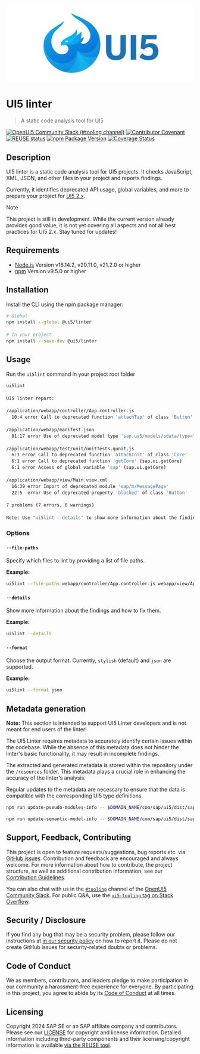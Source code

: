 ![UI5 logo](./docs/images/UI5_logo_wide.png)

# UI5 linter

> A static code analysis tool for UI5

[![OpenUI5 Community Slack (#tooling channel)](https://img.shields.io/badge/slack-join-44cc11.svg)](https://ui5-slack-invite.cfapps.eu10.hana.ondemand.com/)
[![Contributor Covenant](https://img.shields.io/badge/Contributor%20Covenant-v2.1%20adopted-ff69b4.svg)](https://github.com/SAP/ui5-linter?tab=coc-ov-file#readme)
[![REUSE status](https://api.reuse.software/badge/github.com/SAP/ui5-linter)](https://api.reuse.software/info/github.com/SAP/ui5-linter)
[![npm Package Version](https://badge.fury.io/js/%40ui5%2Flinter.svg)](https://www.npmjs.com/package/@ui5/linter)
[![Coverage Status](https://coveralls.io/repos/github/SAP/ui5-linter/badge.svg)](https://coveralls.io/github/SAP/ui5-linter)

## Description

UI5 linter is a static code analysis tool for UI5 projects.
It checks JavaScript, XML, JSON, and other files in your project and reports findings.

Currently, it identifies deprecated API usage, global variables, and more to prepare your project for [UI5 2.x](https://community.sap.com/t5/open-source-blogs/introducing-openui5-2-x/ba-p/13580633).

> [!NOTE]
> This project is still in development. While the current version already provides good value, it is not yet covering all aspects and not all best practices for UI5 2.x. Stay tuned for updates!

## Requirements

- [Node.js](https://nodejs.org/) Version v18.14.2, v20.11.0, v21.2.0 or higher
- [npm](https://www.npmjs.com/) Version v9.5.0 or higher

## Installation

Install the CLI using the npm package manager:

```sh
# Global
npm install --global @ui5/linter

# In your project
npm install --save-dev @ui5/linter
```

## Usage

Run the `ui5lint` command in your project root folder

```sh
ui5lint

UI5 linter report:

/application/webapp/controller/App.controller.js
  10:4 error Call to deprecated function 'attachTap' of class 'Button'

/application/webapp/manifest.json
  81:17 error Use of deprecated model type 'sap.ui5/models/odata/type="sap.ui.model.odata.ODataModel"'

/application/webapp/test/unit/unitTests.qunit.js
  6:1 error Call to deprecated function 'attachInit' of class 'Core'
  6:1 error Call to deprecated function 'getCore' (sap.ui.getCore)
  6:1 error Access of global variable 'sap' (sap.ui.getCore)

/application/webapp/view/Main.view.xml
  16:39 error Import of deprecated module 'sap/m/MessagePage'
  22:5  error Use of deprecated property 'blocked' of class 'Button'

7 problems (7 errors, 0 warnings)

Note: Use "ui5lint --details" to show more information about the findings
```

### Options

#### `--file-paths`

Specify which files to lint by providing a list of file paths.

**Example:**
```sh
ui5lint --file-paths webapp/controller/App.controller.js webapp/view/App.view.xml
```

#### `--details`

Show more information about the findings and how to fix them.

**Example:**
```sh
ui5lint --details
```

#### `--format`

Choose the output format. Currently, `stylish` (default) and `json` are supported.

**Example:**
```sh
ui5lint --format json
```

## Metadata generation

**Note:** This section is intended to support UI5 Linter developers and is not meant for end users of the linter!

The UI5 Linter requires metadata to accurately identify certain issues within the codebase. While the absence of this metadata does not hinder the linter's basic functionality, it may result in incomplete findings.

The extracted and generated metadata is stored within the repository under the `/resources` folder. This metadata plays a crucial role in enhancing the accuracy of the linter's analysis.

Regular updates to the metadata are necessary to ensure that the data is compatible with the corresponding UI5 type definitions.

```sh
npm run update-pseudo-modules-info -- $DOMAIN_NAME/com/sap/ui5/dist/sapui5-sdk-dist/1.120.12/sapui5-sdk-dist-1.120.12-api-jsons.zip 1.120.12
```

```sh
npm run update-semantic-model-info -- $DOMAIN_NAME/com/sap/ui5/dist/sapui5-sdk-dist/1.120.12/sapui5-sdk-dist-1.120.12-api-jsons.zip 1.120.12
```


## Support, Feedback, Contributing

This project is open to feature requests/suggestions, bug reports etc. via [GitHub issues](https://github.com/SAP/ui5-linter/issues). Contribution and feedback are encouraged and always welcome. For more information about how to contribute, the project structure, as well as additional contribution information, see our [Contribution Guidelines](CONTRIBUTING.md).

You can also chat with us in the [`#tooling`](https://openui5.slack.com/archives/C0A7QFN6B) channel of the [OpenUI5 Community Slack](https://ui5-slack-invite.cfapps.eu10.hana.ondemand.com/). For public Q&A, use the [`ui5-tooling` tag on Stack Overflow](https://stackoverflow.com/questions/tagged/ui5-tooling).

## Security / Disclosure
If you find any bug that may be a security problem, please follow our instructions at [in our security policy](https://github.com/SAP/ui5-linter/security/policy) on how to report it. Please do not create GitHub issues for security-related doubts or problems.

## Code of Conduct

We as members, contributors, and leaders pledge to make participation in our community a harassment-free experience for everyone. By participating in this project, you agree to abide by its [Code of Conduct](https://github.com/SAP/ui5-linter?tab=coc-ov-file#readme) at all times.

## Licensing

Copyright 2024 SAP SE or an SAP affiliate company and contributors. Please see our [LICENSE](./LICENSE) for copyright and license information. Detailed information including third-party components and their licensing/copyright information is available [via the REUSE tool](https://api.reuse.software/info/github.com/SAP/ui5-linter).
